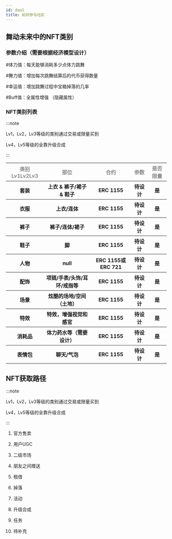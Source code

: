 ```yaml
---
id: dao1
title: 如何参与社区
---
```

## 舞动未来中的NFT类别

### 参数介绍（需要根据经济模型设计）

#体力值：每天能够消耗多少点体力跳舞

#舞力值：增加每次跳舞结算后的代币获得数量

#幸运值：增加跳舞过程中宝箱掉落的几率

#Buff值：全属性增强 （隐藏属性）

### NFT类别列表

:::note

Lv1，Lv2，Lv3等级的类别通过交易或限量买到

Lv4，Lv5等级的全靠升级合成

:::


<table>
<tr>
<th><font color="#8a8a8a">类别Lv1Lv2Lv3</font></th>
<th><font color="#8a8a8a">部位</font></th>
<th><font color="#8a8a8a">合约</font></th>
<th><font color="#8a8a8a">参数</font></th>
<th><font color="#8a8a8a">是否限量</font></th>

</tr>

<tr>
<th>套装</th>
<th>上衣 & 裤子/裙子 & 鞋子</th>
<th>ERC 1155</th>
<th>待设计</th>
<th>是</th>
</tr>

<tr>
<th>衣服</th>
<th>上衣/连体</th>
<th>ERC 1155</th>
<th>待设计</th>
<th>是</th>
</tr>

<tr>
<th>裤子</th>
<th>裤子/连体/裙子</th>
<th>ERC 1155</th>
<th>待设计</th>
<th>是</th>
</tr>

<tr>
<th>鞋子</th>
<th>脚</th>
<th>ERC 1155</th>
<th>待设计</th>
<th>是</th>
</tr>

<tr>
<th>人物</th>
<th>null</th>
<th>ERC 1155或ERC 721</th>
<th>待设计</th>
<th>是</th>
</tr>

<tr>
<th>配饰</th>
<th>项链/手表/头饰/耳环/戒指等</th>
<th>ERC 1155</th>
<th>待设计</th>
<th>是</th>
</tr>

<tr>
<th>场景</th>
<th>炫酷的场地/空间（土地）</th>
<th>ERC 1155</th>
<th>待设计</th>
<th>是</th>
</tr>

<tr>
<th>特效</th>
<th>特效，增强视觉和感官</th>
<th>ERC 1155</th>
<th>待设计</th>
<th>是</th>
</tr>

<tr>
<th>消耗品</th>
<th>体力药水等（需要设计）</th>
<th>ERC 1155</th>
<th>待设计</th>
<th>是</th>
</tr>

<tr>
<th>表情包</th>
<th>聊天/气泡</th>
<th>ERC 1155</th>
<th>待设计</th>
<th>是</th>
</tr>

</table>

## NFT获取路径

:::note

Lv1，Lv2，Lv3等级的类别通过交易或限量买到

Lv4，Lv5等级的全靠升级合成

:::

1. 官方售卖

2. 用户UGC

3. 二级市场

4. 朋友之间赠送

5. 租借

6. 掉落

7. 活动

8. 升级合成

9. 任务

10. 待补充